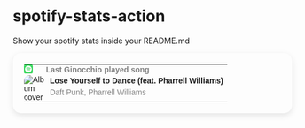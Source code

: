 # spotify-stats-action
Show your spotify stats inside your README.md


<!-- START_SECTION: Spotify Stats -->
<table style="border: none; border-radius: 15px; padding: 20px; box-shadow: 0px 4px 12px rgba(0, 0, 0, 0.1); max-width: 100%; font-family: Arial, sans-serif;">
  <tr>
    <td style="padding: 0; vertical-align: middle; width: 24px;">
      <img src="assets/spotify.png" alt="Spotify icon" style="width: 16px; height: 16px;">
    </td>
    <td style="padding: 0; vertical-align: middle;">
      <h4 style="margin: 0; font-size: 14px; color: grey;">Last Ginocchio played song</h4>
    </td>
  </tr>
  <tr>
    <td style="padding: 0;">
      <img src="https://i.scdn.co/image/ab67616d0000b2739b9b36b0e22870b9f542d937" alt="Album cover" style="width: 90px; height: 90px; border-radius: 10px;">
    </td>
    <td style="vertical-align: top;">
      <p style="margin: 0;"><strong>Lose Yourself to Dance (feat. Pharrell Williams)</strong></p>
      <p style="margin: 5px 0 0 0; color: grey;">Daft Punk, Pharrell Williams</p>
    </td>
  </tr>
</table>


<!-- END_SECTION: Spotify Stats -->